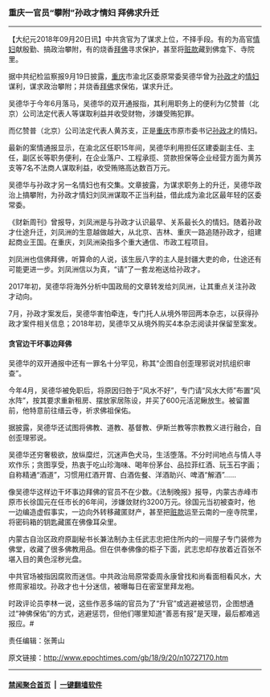 ### 重庆一官员“攀附”孙政才情妇 拜佛求升迁
------------------------

<p>【大纪元2018年09月20日讯】中共贪官为了谋求上位，不择手段。有的为高官<a href="http://www.epochtimes.com/gb/tag/%E6%83%85%E5%A6%87.html">情妇</a>献殷勤、搞政治攀附，有的烧香<a href="http://www.epochtimes.com/gb/tag/%E6%8B%9C%E4%BD%9B.html">拜佛</a>寻求保护，甚至将<a href="http://www.epochtimes.com/gb/tag/%E8%B5%83%E6%AC%BE.html">赃款</a>藏到佛龛下、寺院里。</p>
<p>据中共纪检监察报9月19日披露，<a href="http://www.epochtimes.com/gb/tag/%E9%87%8D%E5%BA%86.html">重庆</a>市渝北区委原常委吴德华曾为<a href="http://www.epochtimes.com/gb/tag/%E5%AD%99%E6%94%BF%E6%89%8D.html">孙政才</a>的<a href="http://www.epochtimes.com/gb/tag/%E6%83%85%E5%A6%87.html">情妇</a>谋利，谋求政治攀附；并烧香<a href="http://www.epochtimes.com/gb/tag/%E6%8B%9C%E4%BD%9B.html">拜佛</a>求保佑，谋求升迁。</p>
<p>吴德华于今年6月落马，吴德华的双开通报指，其利用职务上的便利为亿赞普（北京）公司法定代表人等谋取利益并收受财物，涉嫌受贿犯罪。</p>
<p>而亿赞普（北京）公司法定代表人黄苏支，正是<a href="http://www.epochtimes.com/gb/tag/%E9%87%8D%E5%BA%86.html">重庆</a>市原市委书记<a href="http://www.epochtimes.com/gb/tag/%E5%AD%99%E6%94%BF%E6%89%8D.html">孙政才</a>的情妇。</p>
<p>最新的案情通报显示，在渝北区任职15年间，吴德华利用担任区建委副主任、主任，副区长等职务便利，在企业落户、工程承揽、贷款担保等企业经营方面为黄苏支等7名不法商人谋取利益，收受贿赂高达数百万元。</p>
<p>吴德华与孙政才另一名情妇也有交集。文章披露，为谋求职务上的升迁，吴德华政治上搞攀附，为孙政才情妇刘凤洲谋取不正当利益，借此成为渝北区最年轻的区委常委。</p>
<p>《财新周刊》曾报导，刘凤洲是与孙政才认识最早、关系最长久的情妇。随着孙政才仕途升迁，刘凤洲的生意越做越大，从北京、吉林、重庆一路追随孙政才，组建起商业王国。在重庆，刘凤洲染指多个重大通信、市政工程项目。</p>
<p>刘凤洲也信佛拜佛，听算命的人说，该生辰八字的主人是封疆大吏的命，仕途还有可能更进一步。刘凤洲信以为真，“请”了一套龙袍送给孙政才。</p>
<p>2017年初，吴德华将海外分析中国政局的文章转发给刘凤洲，让其重点关注孙政才动向。</p>
<p>7月，孙政才案发后，吴德华害怕牵连，专门托人从境外带回两本杂志，以获得孙政才案件相关信息；2018年初，吴德华又从境外购买4本杂志阅读并保留至案发。</p>
<h4>贪官边干坏事边拜佛</h4>
<p>吴德华的双开通报中还有一罪名十分罕见，称其“企图自创歪理邪说对抗组织审查”。</p>
<p>今年4月，吴德华被免职后，将原因归咎于“风水不好”，专门请“风水大师”布置“风水阵”，按其要求重新租房、摆放家居陈设，并买了600元活泥鳅放生。被留置前，他特意前往缙云寺，祈求佛祖保佑。</p>
<p>据披露，吴德华还试图将佛教、道教、基督教、伊斯兰教等宗教教义进行融合，自创歪理邪说。</p>
<p>吴德华还穷奢极欲，放纵糜烂，沉迷声色犬马，生活堕落。不分时间地点与情人寻欢作乐；贪图享受，热衷于吃山珍海味、喝年份茅台、品拉菲红酒、玩玉石字画；自称精通“酒道”，习惯用红酒开胃、白酒佐餐、洋酒助兴、啤酒“解酒”……</p>
<p>像吴德华这样边干坏事边拜佛的官员不在少数。《法制晚报》报导，内蒙古赤峰市原市长徐国元在任市长的6年间，涉嫌敛财约3200万元。徐国元当初被查时，他一边编造虚假事实，一边向外转移藏匿财产，甚至把<a href="http://www.epochtimes.com/gb/tag/%E8%B5%83%E6%AC%BE.html">赃款</a>运至云南的一座寺院里，将密码箱的钥匙藏匿在佛像耳朵里。</p>
<p>内蒙古自治区政府原副秘书长兼法制办主任武志忠把住所内的一间屋子专门装修为佛堂，收藏了很多佛教用品。但在供奉佛像的柜子下面，武志忠却存放着近百张不堪入目的黄色淫秽光盘。</p>
<p>中共官场被指因腐败而迷信。中共政治局原常委周永康曾找和尚看面相看风水，大修周家祖坟。孙政才也十分迷信，被曝每日在密室里拜龙袍。</p>
<p>时政评论员李林一说，这些作恶多端的官员为了“升官”或逃避被惩罚，企图想通过“神佛保佑”的方式，逃避惩罚，但他们哪里知道“善恶有报”是天理，最后都难逃报应。#</p>
<p>责任编辑：张菁山</p>

原文链接：http://www.epochtimes.com/gb/18/9/20/n10727170.htm


------------------------
#### [禁闻聚合首页](https://github.com/gfw-breaker/banned-news/blob/master/README.md) &nbsp;|&nbsp;  [一键翻墙软件](https://github.com/gfw-breaker/nogfw/blob/master/README.md)